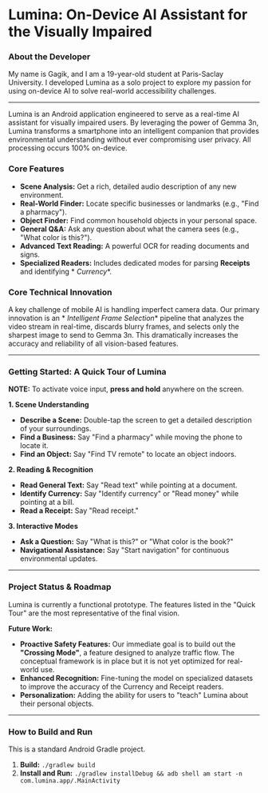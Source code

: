 # Lumina: On-Device AI Assistant for the Visually Impaired

### **About the Developer**

My name is Gagik, and I am a 19-year-old student at Paris-Saclay University. I developed Lumina as a
solo project to explore my passion for using on-device AI to solve real-world accessibility
challenges.

---

Lumina is an Android application engineered to serve as a real-time AI assistant for visually
impaired users. By leveraging the power of Gemma 3n, Lumina transforms a smartphone into an
intelligent companion that provides environmental understanding without ever compromising user
privacy. All processing occurs 100% on-device.

### Core Features

* **Scene Analysis:** Get a rich, detailed audio description of any new environment.
* **Real-World Finder:** Locate specific businesses or landmarks (e.g., "Find a pharmacy").
* **Object Finder:** Find common household objects in your personal space.
* **General Q&A:** Ask any question about what the camera sees (e.g., "What color is this?").
* **Advanced Text Reading:** A powerful OCR for reading documents and signs.
* **Specialized Readers:** Includes dedicated modes for parsing **Receipts** and identifying *
  *Currency**.

### Core Technical Innovation

A key challenge of mobile AI is handling imperfect camera data. Our primary innovation is an *
*Intelligent Frame Selection** pipeline that analyzes the video stream in real-time, discards blurry
frames, and selects only the sharpest image to send to Gemma 3n. This dramatically increases the
accuracy and reliability of all vision-based features.

---

### Getting Started: A Quick Tour of Lumina

**NOTE:** To activate voice input, **press and hold** anywhere on the screen.

**1. Scene Understanding**

* **Describe a Scene:** Double-tap the screen to get a detailed description of your surroundings.
* **Find a Business:** Say "Find a pharmacy" while moving the phone to locate it.
* **Find an Object:** Say "Find TV remote" to locate an object indoors.

**2. Reading & Recognition**

* **Read General Text:** Say "Read text" while pointing at a document.
* **Identify Currency:** Say "Identify currency" or "Read money" while pointing at a bill.
* **Read a Receipt:** Say "Read receipt."

**3. Interactive Modes**

* **Ask a Question:** Say "What is this?" or "What color is the book?"
* **Navigational Assistance:** Say "Start navigation" for continuous environmental updates.

---

### Project Status & Roadmap

Lumina is currently a functional prototype. The features listed in the "Quick Tour" are the most
representative of the final vision.

**Future Work:**

* **Proactive Safety Features:** Our immediate goal is to build out the **"Crossing Mode"**, a
  feature designed to analyze traffic flow. The conceptual framework is in place but it is not yet
  optimized for real-world use.
* **Enhanced Recognition:** Fine-tuning the model on specialized datasets to improve the accuracy of
  the Currency and Receipt readers.
* **Personalization:** Adding the ability for users to "teach" Lumina about their personal objects.

---

### How to Build and Run

This is a standard Android Gradle project.

1. **Build:** `./gradlew build`
2. **Install and Run:**
   `./gradlew installDebug && adb shell am start -n com.lumina.app/.MainActivity`
